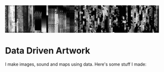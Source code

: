 ![alt text](/banner.png)

# Data Driven Artwork

I make images, sound and maps using data. Here's some stuff I made:


